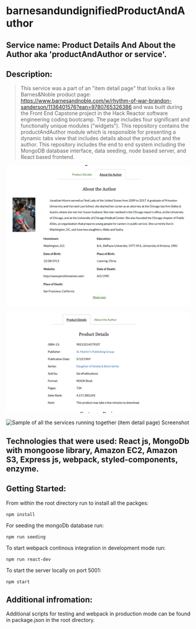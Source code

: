 # barnesandundignifiedProductAndAuthor

## Service name: Product Details And About the Author aka 'productAndAuthor or service'.

## Description:
> This service was a part of an "item detail page" that looks a like Barnes&Noble product page: https://www.barnesandnoble.com/w/rhythm-of-war-brandon-sanderson/1136401576?ean=9780765326386 and was built during the Front End Capstone project in the Hack Reactor software engineering coding bootcamp. The page includes four significant and functionally unique modules ("widgets").
This repository contains the productAndAuthor module which is responsible for presenting a dynamic tabs view that includes details about the product and the author. This repository includes the end to end system including the MongoDB database interface, data seeding, node based server, and React based frontend.

 
![Product Details Module Screenshot](./screen_shots/screen_shot_product_details.png)

![About the Author Module Screenshot](./screen_shots/screen_shot_about_the_author.png)

![Sample of all the services running together (item detail page) Screenshot](screen_shots/screen_shot_all_the_service_together.png)


## Technologies that were used: React js, MongoDb with mongoose library, Amazon EC2, Amazon S3, Express js, webpack, styled-components, enzyme.


## Getting Started:

From within the root directory run to install all the packges:

```
npm install
```

For seeding the mongoDb database run:

```
npm run seeding
```

To start webpack continous integration in development mode run:

```
npm run react-dev
```

To start the server locally on port 5001:

```
npm start
```

## Additional infromation:
Additional scripts for testing and webpack in production mode can be found in package.json in the root directory.





